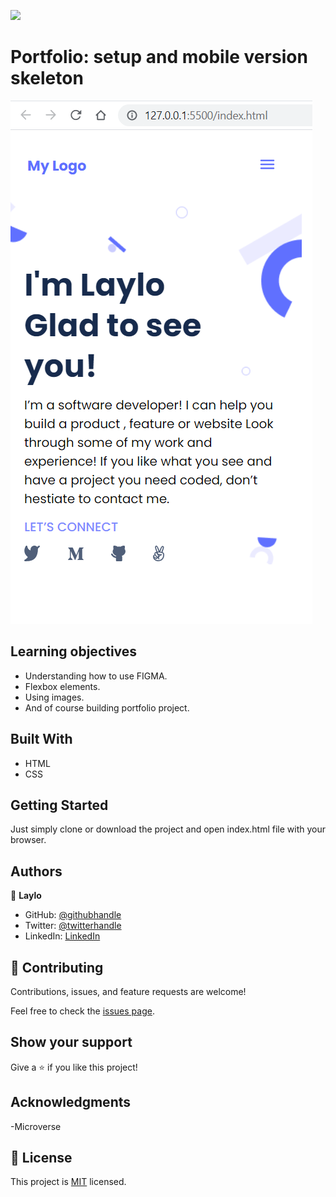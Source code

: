 ![](https://img.shields.io/badge/Microverse-blueviolet)

# Portfolio: setup and mobile version skeleton

![screenshot](./Screenshot.png)

## Learning objectives

- Understanding how to use FIGMA.
- Flexbox elements.
- Using images.
- And of course building portfolio project.

## Built With

- HTML
- CSS

## Getting Started

Just simply clone or download the project and open index.html file with your browser.

## Authors

👤 **Laylo**

- GitHub: [@githubhandle](https://github.com/Laylooo)
- Twitter: [@twitterhandle](https://twitter.com/home?lang=en)
- LinkedIn: [LinkedIn](https://www.linkedin.com/in/laylo-khodjaeva-05a972207/)


## 🤝 Contributing

Contributions, issues, and feature requests are welcome!

Feel free to check the [issues page](../../issues/).

## Show your support

Give a ⭐️ if you like this project!

## Acknowledgments

-Microverse

## 📝 License

This project is [MIT](./MIT.md) licensed.
